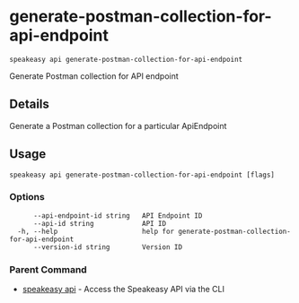 # generate-postman-collection-for-api-endpoint  
`speakeasy api generate-postman-collection-for-api-endpoint`  


Generate Postman collection for API endpoint  

## Details

Generate a Postman collection for a particular ApiEndpoint

## Usage

```
speakeasy api generate-postman-collection-for-api-endpoint [flags]
```

### Options

```
      --api-endpoint-id string   API Endpoint ID
      --api-id string            API ID
  -h, --help                     help for generate-postman-collection-for-api-endpoint
      --version-id string        Version ID
```

### Parent Command

* [speakeasy api](README.md)	 - Access the Speakeasy API via the CLI
